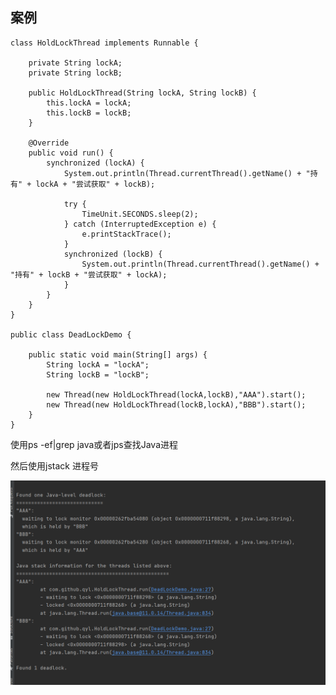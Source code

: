 案例
---

    class HoldLockThread implements Runnable {
    
        private String lockA;
        private String lockB;
    
        public HoldLockThread(String lockA, String lockB) {
            this.lockA = lockA;
            this.lockB = lockB;
        }
    
        @Override
        public void run() {
            synchronized (lockA) {
                System.out.println(Thread.currentThread().getName() + "持有" + lockA + "尝试获取" + lockB);
    
                try {
                    TimeUnit.SECONDS.sleep(2);
                } catch (InterruptedException e) {
                    e.printStackTrace();
                }
                synchronized (lockB) {
                    System.out.println(Thread.currentThread().getName() + "持有" + lockB + "尝试获取" + lockA);
                }
            }
        }
    }
    
    public class DeadLockDemo {
    
        public static void main(String[] args) {
            String lockA = "lockA";
            String lockB = "lockB";
    
            new Thread(new HoldLockThread(lockA,lockB),"AAA").start();
            new Thread(new HoldLockThread(lockB,lockA),"BBB").start();
        }
    }


使用ps -ef|grep java或者jps查找Java进程

然后使用jstack 进程号

![img_66.png](img_66.png)